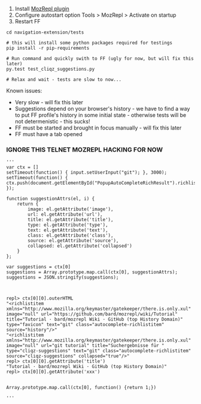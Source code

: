 1. Install [MozRepl plugin](https://addons.mozilla.org/en-US/firefox/addon/mozrepl/)
2. Configure autostart option Tools > MozRepl > Activate on startup
3. Restart FF

```shell
cd navigation-extension/tests

# this will install some python packages required for testings
pip install -r pip-requirements

# Run command and quickly swith to FF (ugly for now, but will fix this later)
py.test test_cliqz_suggestions.py

# Relax and wait - tests are slow to now...
```

Known issues:

- Very slow - will fix this later
- Suggestions depend on your browser's history - we have to find a way to put FF profile's history in some initial state - otherwise tests will be not determenistic - this sucks!
- FF must be started and brought in focus manually - will fix this later
- FF must have a tab opened



### IGNORE THIS TELNET MOZREPL HACKING FOR NOW


```shell
'''
var ctx = []
setTimeout(function() { input.setUserInput("git"); }, 3000);
setTimeout(function() { ctx.push(document.getElementById("PopupAutoCompleteRichResult").richlistbox.childNodes); });

function suggestionAttrs(el, i) {
    return {
        image: el.getAttribute('image'),
        url: el.getAttribute('url'),
        title: el.getAttribute('title'),
        type: el.getAttribute('type'),
        text: el.getAttribute('text'),
        class: el.getAttribute('class'),
        source: el.getAttribute('source'),
        collapsed: el.getAttribute('collapsed')
    }
};

var suggestions = ctx[0]
suggestions = Array.prototype.map.call(ctx[0], suggestionAttrs);
suggestions = JSON.stringify(suggestions);



repl> ctx[0][0].outerHTML
"<richlistitem xmlns="http://www.mozilla.org/keymaster/gatekeeper/there.is.only.xul" image="null" url="https://github.com/bard/mozrepl/wiki/Tutorial" title="Tutorial · bard/mozrepl Wiki · GitHub (top History Domain)" type="favicon" text="git" class="autocomplete-richlistitem" source="history"/>"
"<richlistitem xmlns="http://www.mozilla.org/keymaster/gatekeeper/there.is.only.xul" image="null" url="git tutorial" title="Suchergebnisse für " type="cliqz-suggestions" text="git" class="autocomplete-richlistitem" source="cliqz-suggestions" collapsed="true"/>"
repl> ctx[0][0].getAttribute('title')
"Tutorial · bard/mozrepl Wiki · GitHub (top History Domain)"
repl> ctx[0][0].getAttribute('xxx')


Array.prototype.map.call(ctx[0], function() {return 1;})

'''
```